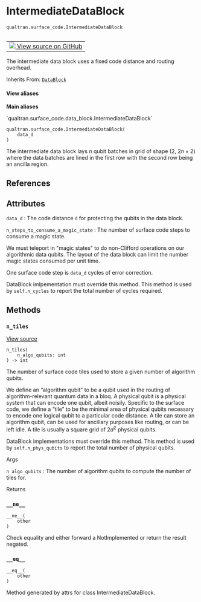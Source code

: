 # IntermediateDataBlock
`qualtran.surface_code.IntermediateDataBlock`


<table class="tfo-notebook-buttons tfo-api nocontent" align="left">
<td>
  <a target="_blank" href="https://github.com/quantumlib/Qualtran/blob/main/qualtran/surface_code/data_block.py#L177-L199">
    <img src="https://www.tensorflow.org/images/GitHub-Mark-32px.png" />
    View source on GitHub
  </a>
</td>
</table>



The intermediate data block uses a fixed code distance and routing overhead.

Inherits From: [`DataBlock`](../../qualtran/surface_code/DataBlock.md)

<section class="expandable">
  <h4 class="showalways">View aliases</h4>
  <p>
<b>Main aliases</b>
<p>`qualtran.surface_code.data_block.IntermediateDataBlock`</p>
</p>
</section>

<pre class="devsite-click-to-copy prettyprint lang-py tfo-signature-link">
<code>qualtran.surface_code.IntermediateDataBlock(
    data_d
)
</code></pre>



<!-- Placeholder for "Used in" -->

The intermediate data block lays $n$ qubit batches in grid of shape (2, $2n+2$) where
the data batches are lined in the first row with the second row being an ancilla region.

<h2 class="add-link">References</h2>






<h2 class="add-link">Attributes</h2>

`data_d`<a id="data_d"></a>
: The code distance `d` for protecting the qubits in the data block.

`n_steps_to_consume_a_magic_state`<a id="n_steps_to_consume_a_magic_state"></a>
: The number of surface code steps to consume a magic state.
  
  We must teleport in "magic states" to do non-Clifford operations on our algorithmic
  data qubits. The layout of the data block can limit the number magic states consumed
  per unit time.
  
  One surface code step is `data_d` cycles of error correction.
  
  DataBlock imlpementation must override this method. This method is used by
  `self.n_cycles` to report the total number of cycles required.




## Methods

<h3 id="n_tiles"><code>n_tiles</code></h3>

<a target="_blank" class="external" href="https://github.com/quantumlib/Qualtran/blob/main/qualtran/surface_code/data_block.py#L194-L195">View source</a>

<pre class="devsite-click-to-copy prettyprint lang-py tfo-signature-link">
<code>n_tiles(
    n_algo_qubits: int
) -> int
</code></pre>

The number of surface code tiles used to store a given number of algorithm qubits.

 We define an “algorithm qubit” to be a qubit used in the routing of algorithm-relevant
 quantum data in a bloq. A physical qubit is a physical system that can encode one qubit,
 albeit noisily. Specific to the surface code, we define a “tile” to be the minimal area
 of physical qubits necessary to encode one logical qubit to a particular code distance.
 A tile can store an algorithm qubit, can be used for ancillary purposes like routing,
 or can be left idle. A tile is usually a square grid of $2d^2$ physical qubits.

 DataBlock implementations must override this method. This method is used by
 `self.n_phys_qubits` to report the total number of physical qubits.

Args

`n_algo_qubits`
: The number of algorithm qubits to compute the number of tiles for.




Returns




<h3 id="__ne__"><code>__ne__</code></h3>

<pre class="devsite-click-to-copy prettyprint lang-py tfo-signature-link">
<code>__ne__(
    other
)
</code></pre>

Check equality and either forward a NotImplemented or return the result negated.


<h3 id="__eq__"><code>__eq__</code></h3>

<pre class="devsite-click-to-copy prettyprint lang-py tfo-signature-link">
<code>__eq__(
    other
)
</code></pre>

Method generated by attrs for class IntermediateDataBlock.




